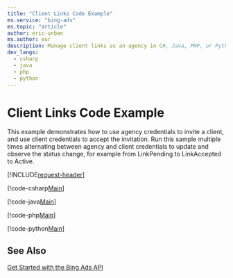 ```yaml
---
title: "Client Links Code Example"
ms.service: "bing-ads"
ms.topic: "article"
author: eric-urban
ms.author: eur
description: Manage client links as an agency in C#, Java, PHP, or Python.
dev_langs:
  - csharp
  - java
  - php
  - python
---
```

# Client Links Code Example
This example demonstrates how to use agency credentials to invite a client, and use client credentials to accept the invitation. Run this sample multiple times alternating between agency and client credentials to update and observe the status change, for example from LinkPending to LinkAccepted to Active. 

[!INCLUDE[request-header](./includes/code-tips.md)]

[!code-csharp[Main](../../../BingAds-dotNet-SDK/examples/BingAdsExamples/BingAdsExamplesLibrary/v13/ClientLinks.cs)]

[!code-java[Main](../../../BingAds-Java-SDK/examples/BingAdsDesktopApp/src/main/java/com/microsoft/bingads/examples/v13/ClientLinks.java)]

[!code-php[Main](../../../BingAds-PHP-SDK/samples/V13/ClientLinks.php)]

[!code-python[Main](../../../BingAds-Python-SDK/examples/v13/client_links.py)]

## See Also
[Get Started with the Bing Ads API](get-started.md)  
